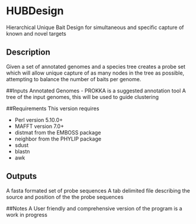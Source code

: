 # HUBDesign
Hierarchical Unique Bait Design for simultaneous and specific capture of known and novel targets

## Description
Given a set of annotated genomes and a species tree creates a probe set which will allow unique capture of as many nodes in the tree as possible,
attempting to balance the number of baits per genome.

##Inputs
Annotated Genomes - PROKKA is a suggested annotation tool
A tree of the input genomes, this will be used to guide clustering

##Requirements
This version requires
* Perl version 5.10.0+
* MAFFT version 7.0+
* distmat from the EMBOSS package
* neighbor from the PHYLIP package
* sdust
* blastn
* awk

## Outputs
A fasta formated set of probe sequences
A tab delimited file describing the source and position of the the probe sequences

##Notes
A User friendly and comprehensive version of the program is a work in progress
